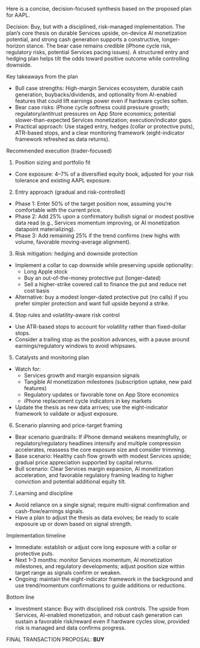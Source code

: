 Here is a concise, decision-focused synthesis based on the proposed plan for AAPL.

Decision: Buy, but with a disciplined, risk-managed implementation. The plan’s core thesis on durable Services upside, on-device AI monetization potential, and strong cash generation supports a constructive, longer-horizon stance. The bear case remains credible (iPhone cycle risk, regulatory risks, potential Services pacing issues). A structured entry and hedging plan helps tilt the odds toward positive outcome while controlling downside.

Key takeaways from the plan
- Bull case strengths: High-margin Services ecosystem, durable cash generation, buybacks/dividends, and optionality from AI-enabled features that could lift earnings power even if hardware cycles soften.
- Bear case risks: iPhone cycle softness could pressure growth; regulatory/antitrust pressures on App Store economics; potential slower-than-expected Services monetization; execution/indicator gaps.
- Practical approach: Use staged entry, hedges (collar or protective puts), ATR-based stops, and a clear monitoring framework (eight-indicator framework refreshed as data returns).

Recommended execution (trader-focused)
1) Position sizing and portfolio fit
- Core exposure: 4–7% of a diversified equity book, adjusted for your risk tolerance and existing AAPL exposure.

2) Entry approach (gradual and risk-controlled)
- Phase 1: Enter 50% of the target position now, assuming you’re comfortable with the current price.
- Phase 2: Add 25% upon a confirmatory bullish signal or modest positive data read (e.g., Services momentum improving, or AI monetization datapoint materializing).
- Phase 3: Add remaining 25% if the trend confirms (new highs with volume, favorable moving-average alignment).

3) Risk mitigation: hedging and downside protection
- Implement a collar to cap downside while preserving upside optionality:
  - Long Apple stock
  - Buy an out-of-the-money protective put (longer-dated)
  - Sell a higher-strike covered call to finance the put and reduce net cost basis
- Alternative: buy a modest longer-dated protective put (no calls) if you prefer simpler protection and want full upside beyond a strike.

4) Stop rules and volatility-aware risk control
- Use ATR-based stops to account for volatility rather than fixed-dollar stops.
- Consider a trailing stop as the position advances, with a pause around earnings/regulatory windows to avoid whipsaws.

5) Catalysts and monitoring plan
- Watch for:
  - Services growth and margin expansion signals
  - Tangible AI monetization milestones (subscription uptake, new paid features)
  - Regulatory updates or favorable tone on App Store economics
  - iPhone replacement cycle indicators in key markets
- Update the thesis as new data arrives; use the eight-indicator framework to validate or adjust exposure.

6) Scenario planning and price-target framing
- Bear scenario guardrails: If iPhone demand weakens meaningfully, or regulatory/regulatory headlines intensify and multiple compression accelerates, reassess the core exposure size and consider trimming.
- Base scenario: Healthy cash flow growth with modest Services upside; gradual price appreciation supported by capital returns.
- Bull scenario: Clear Services margin expansion, AI monetization acceleration, and favorable regulatory framing leading to higher conviction and potential additional equity tilt.

7) Learning and discipline
- Avoid reliance on a single signal; require multi-signal confirmation and cash-flow/earnings signals.
- Have a plan to adjust the thesis as data evolves; be ready to scale exposure up or down based on signal strength.

Implementation timeline
- Immediate: establish or adjust core long exposure with a collar or protective puts.
- Next 1–3 months: monitor Services momentum, AI monetization milestones, and regulatory developments; adjust position size within target range as signals confirm or weaken.
- Ongoing: maintain the eight-indicator framework in the background and use trend/momentum confirmations to guide additions or reductions.

Bottom line
- Investment stance: Buy with disciplined risk controls. The upside from Services, AI-enabled monetization, and robust cash generation can sustain a favorable risk/reward even if hardware cycles slow, provided risk is managed and data confirms progress.

FINAL TRANSACTION PROPOSAL: **BUY**